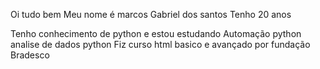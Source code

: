  Oi tudo bem 
 Meu nome é marcos Gabriel dos santos 
 Tenho 20 anos 

Tenho conhecimento de python e estou estudando
Automação python analise de dados python 
Fiz curso html basico e avançado por fundação Bradesco

